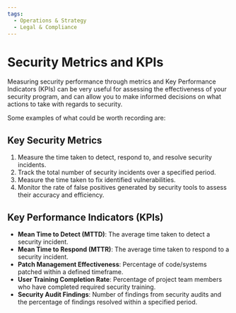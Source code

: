 ```yaml
---
tags:
  - Operations & Strategy
  - Legal & Compliance
---
```


# Security Metrics and KPIs

Measuring security performance through metrics and Key Performance Indicators (KPIs) can be very useful for assessing the effectiveness of your security program, and can allow you to make informed decisions on what actions to take with regards to security.

Some examples of what could be worth recording are:

## Key Security Metrics

1. Measure the time taken to detect, respond to, and resolve security incidents.
2. Track the total number of security incidents over a specified period.
3. Measure the time taken to fix identified vulnerabilities.
4. Monitor the rate of false positives generated by security tools to assess their accuracy and efficiency.

## Key Performance Indicators (KPIs)

- **Mean Time to Detect (MTTD)**: The average time taken to detect a security incident.
- **Mean Time to Respond (MTTR)**: The average time taken to respond to a security incident.
- **Patch Management Effectiveness**: Percentage of code/systems patched within a defined timeframe.
- **User Training Completion Rate**: Percentage of project team members who have completed required security training.
- **Security Audit Findings**: Number of findings from security audits and the percentage of findings resolved within a specified period.
